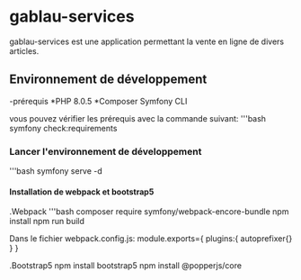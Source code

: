 # gablau-services

gablau-services est une application permettant la vente en ligne de divers articles.


## Environnement de développement
-prérequis
   *PHP 8.0.5
   *Composer
   Symfony CLI

vous pouvez vérifier les prérequis avec la commande suivant:
  '''bash
  symfony check:requirements

### Lancer l'environnement de développement
   '''bash
   symfony serve -d

#### Installation de webpack et bootstrap5

.Webpack
   '''bash
   composer require symfony/webpack-encore-bundle
   npm install
   npm run build

Dans le fichier  webpack.config.js:
   module.exports={
       plugins:{
           autoprefixer{}
       }
   }

.Bootstrap5
      npm install bootstrap5
      npm install @popperjs/core
